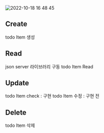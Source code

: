 ![2022-10-18 16 48 45](https://user-images.githubusercontent.com/85021536/196369847-607f7297-2b41-440c-b5d0-c5082de28e5e.gif)

## Create
todo Item 생성

## Read
json server 라이브러리 구동
todo Item Read

## Update
todo Item check : 구현
todo Item 수정 : 구현 전

## Delete
todo Item 삭제
